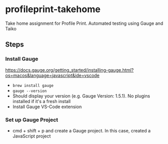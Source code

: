 # profileprint-takehome

Take home assignment for Profile Print. Automated testing using Gauge and Taiko

## Steps

### Install Gauge

https://docs.gauge.org/getting_started/installing-gauge.html?os=macos&language=javascript&ide=vscode

- `brew install gauge`
- `gauge --version`
- Should display your version (e.g. Gauge Version: 1.5.1). No plugins installed if it's a fresh install
- Install Gauge VS-Code extension

### Set up Gauge Project

- cmd + shift + p and create a Gauge project. In this case, created a JavaScript project

###
